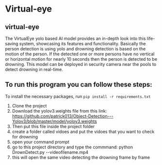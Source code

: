# Virtual-eye
## virtual-eye
The VirtualEye yolo based AI model provides an in-depth look into this life-saving system, showcasing its features and functionality. Basically the person detection is using yolo and drowning detection is based on the motion of the person. If the detected one or more persons have no vertical or horizontal motion for nearly 10 seconds then the person is detected to be drowning. This model can be deployed in security camera near the pools to detect drowning in real-time.

## To run this program you can follow these steps:

To install the necessary packages, run
`pip install -r requirements.txt`

1. Clone the project
2. Download the yolov3.weights file from this link:
   https://github.com/patrick013/Object-Detection---Yolov3/blob/master/model/yolov3.weights
3. Then put this file inside the project folder
4. create a folder called vidoes and put the vidoes that you want to check for drowning
5. open your command prompt
6. go to this project directory and type the commmand: python DrownDetect.py --videofilename.mp4
7. this will open the same video detecting the drowning frame by frame
